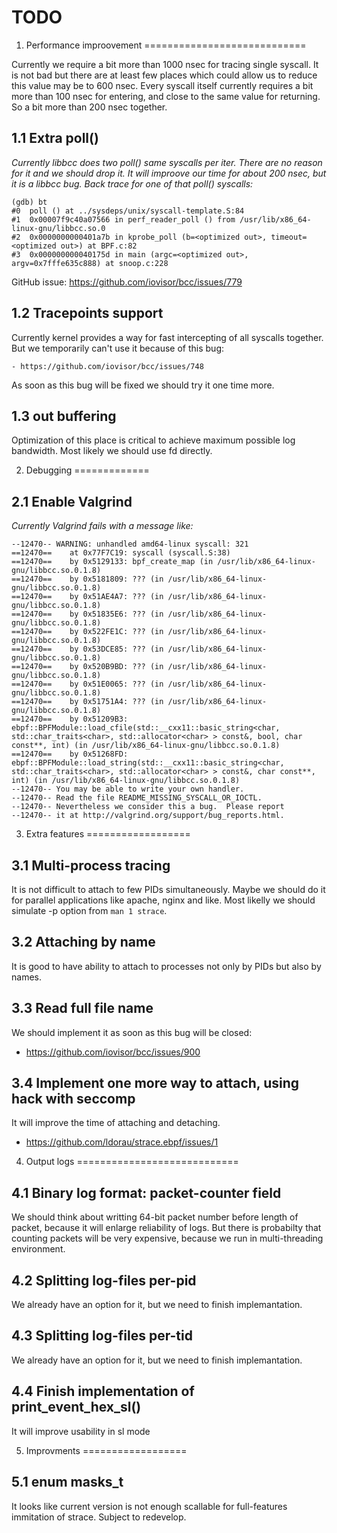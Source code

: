 # TODO

1. Performance improovement
============================

Currently we require a bit more than 1000 nsec for tracing single syscall.
It is not bad but there are at least few places which could allow us to
reduce this value may be to 600 nsec. Every syscall itself currently requires
a bit more than 100 nsec for entering, and close to the same value for
returning. So a bit more than 200 nsec together.

1.1 Extra poll()
-----------------

_Currently libbcc does two poll() same syscalls per iter. There are no reason for
it and we should drop it. It will improove our time for about 200 nsec, but it
is a libbcc bug. Back trace for one of that poll() syscalls:_

```
(gdb) bt
#0  poll () at ../sysdeps/unix/syscall-template.S:84
#1  0x00007f9c40a07566 in perf_reader_poll () from /usr/lib/x86_64-linux-gnu/libbcc.so.0
#2  0x0000000000401a7b in kprobe_poll (b=<optimized out>, timeout=<optimized out>) at BPF.c:82
#3  0x000000000040175d in main (argc=<optimized out>, argv=0x7fffe635c888) at snoop.c:228
```

GitHub issue: https://github.com/iovisor/bcc/issues/779

1.2 Tracepoints support
------------------------

Currently kernel provides a way for fast intercepting of all syscalls together.
But we temporarily can't use it because of this bug:

    - https://github.com/iovisor/bcc/issues/748

As soon as this bug will be fixed we should try it one time more.

1.3 out buffering
------------------

Optimization of this place is critical to achieve maximum possible log
bandwidth. Most likely we should use fd directly.


2. Debugging
=============

2.1 Enable Valgrind
--------------------

_Currently Valgrind fails with a message like:_

```
--12470-- WARNING: unhandled amd64-linux syscall: 321
==12470==    at 0x77F7C19: syscall (syscall.S:38)
==12470==    by 0x5129133: bpf_create_map (in /usr/lib/x86_64-linux-gnu/libbcc.so.0.1.8)
==12470==    by 0x5181809: ??? (in /usr/lib/x86_64-linux-gnu/libbcc.so.0.1.8)
==12470==    by 0x51AE4A7: ??? (in /usr/lib/x86_64-linux-gnu/libbcc.so.0.1.8)
==12470==    by 0x51835E6: ??? (in /usr/lib/x86_64-linux-gnu/libbcc.so.0.1.8)
==12470==    by 0x522FE1C: ??? (in /usr/lib/x86_64-linux-gnu/libbcc.so.0.1.8)
==12470==    by 0x53DCE85: ??? (in /usr/lib/x86_64-linux-gnu/libbcc.so.0.1.8)
==12470==    by 0x520B9BD: ??? (in /usr/lib/x86_64-linux-gnu/libbcc.so.0.1.8)
==12470==    by 0x51E0065: ??? (in /usr/lib/x86_64-linux-gnu/libbcc.so.0.1.8)
==12470==    by 0x51751A4: ??? (in /usr/lib/x86_64-linux-gnu/libbcc.so.0.1.8)
==12470==    by 0x51209B3: ebpf::BPFModule::load_cfile(std::__cxx11::basic_string<char, std::char_traits<char>, std::allocator<char> > const&, bool, char const**, int) (in /usr/lib/x86_64-linux-gnu/libbcc.so.0.1.8)
==12470==    by 0x51268FD: ebpf::BPFModule::load_string(std::__cxx11::basic_string<char, std::char_traits<char>, std::allocator<char> > const&, char const**, int) (in /usr/lib/x86_64-linux-gnu/libbcc.so.0.1.8)
--12470-- You may be able to write your own handler.
--12470-- Read the file README_MISSING_SYSCALL_OR_IOCTL.
--12470-- Nevertheless we consider this a bug.  Please report
--12470-- it at http://valgrind.org/support/bug_reports.html.
```


3. Extra features
==================

3.1 Multi-process tracing
--------------------------

It is not difficult to attach to few PIDs simultaneously. Maybe we should do
it for parallel applications like apache, nginx and like. Most likelly we
should simulate -p option from `man 1 strace`.

3.2 Attaching by name
----------------------

It is good to have ability to attach to processes not only by PIDs but also by
names.

3.3 Read full file name
------------------------

We should implement it as soon as this bug will be closed:
 - https://github.com/iovisor/bcc/issues/900

3.4 Implement one more way to attach, using hack with seccomp
--------------------------------------------------------------

It will improve the time of attaching and detaching.

 - https://github.com/ldorau/strace.ebpf/issues/1


4. Output logs
============================

4.1 Binary log format: packet-counter field
--------------------------------------------

We should think about writting 64-bit packet number before length
of packet, because it will enlarge reliability of logs. But there is
probabilty that counting packets will be very expensive, because we run
in multi-threading environment.

4.2 Splitting log-files per-pid
--------------------------------

We already have an option for it, but we need to finish implemantation.

4.3 Splitting log-files per-tid
--------------------------------

We already have an option for it, but we need to finish implemantation.

4.4 Finish implementation of print_event_hex_sl()
---------------------------------------------------

It will improve usability in sl mode


5. Improvments
==================

5.1 enum masks_t
------------------

It looks like current version is not enough scallable for full-features
immitation of strace. Subject to redevelop.

